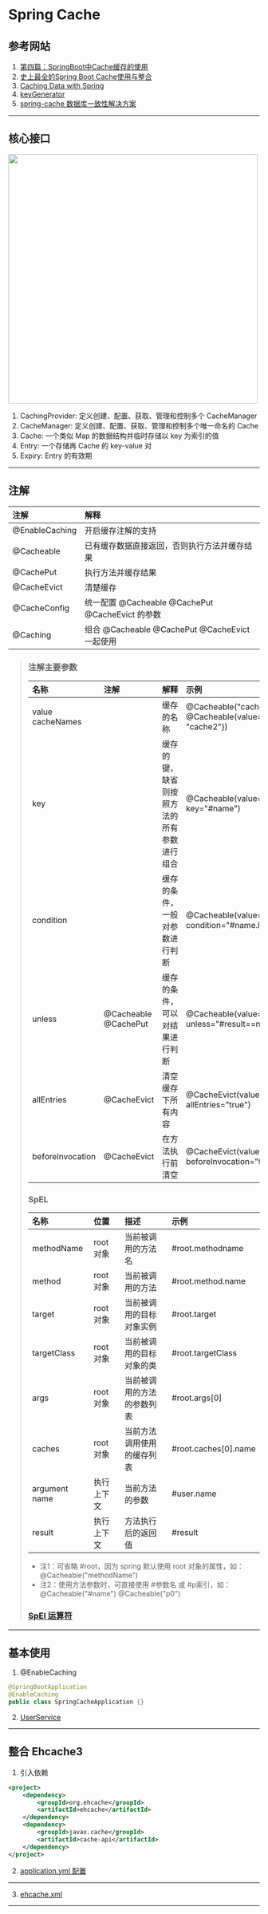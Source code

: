 # Spring Cache

## 参考网站
1. [第四篇：SpringBoot中Cache缓存的使用](https://blog.csdn.net/weixin_36279318/article/details/82820880)
2. [史上最全的Spring Boot Cache使用与整合](https://blog.csdn.net/qq_32448349/article/details/101696892)
3. [Caching Data with Spring](https://spring.io/guides/gs/caching/)
4. [keyGenerator](https://www.cnblogs.com/guchunchao/p/10112412.html)
5. [spring-cache 数据库一致性解决方案](https://www.jianshu.com/p/7c4053b81ea2)
---
## 核心接口
<img alt="" src="https://img-blog.csdn.net/20180923131228786?watermark/2/text/aHR0cHM6Ly9ibG9nLmNzZG4ubmV0L3dlaXhpbl8zNjI3OTMxOA==/font/5a6L5L2T/fontsize/400/fill/I0JBQkFCMA==/dissolve/70" width="500"/><br/>
1. CachingProvider: 定义创建、配置、获取、管理和控制多个 CacheManager
2. CacheManager: 定义创建、配置、获取、管理和控制多个唯一命名的 Cache
3. Cache: 一个类似 Map 的数据结构并临时存储以 key 为索引的值
4. Entry: 一个存储再 Cache 的 key-value 对
5. Expiry: Entry 的有效期
---
## 注解
|注解|解释|
|:---|:---|
|@EnableCaching|开启缓存注解的支持|
|@Cacheable|已有缓存数据直接返回，否则执行方法并缓存结果|
|@CachePut|执行方法并缓存结果|
|@CacheEvict|清楚缓存|
|@CacheConfig|统一配置 @Cacheable @CachePut @CacheEvict 的参数|
|@Caching|组合 @Cacheable @CachePut @CacheEvict 一起使用|
>### 注解主要参数
>|名称|注解|解释|示例|
>|:---|:---|:---|:---|
>|value<br/>cacheNames| |缓存的名称|@Cacheable("cache")<br/>@Cacheable(value={"cache1", "cache2"})|
>|key| |缓存的键，缺省则按照方法的所有参数进行组合|@Cacheable(value="cache", key="#name")|
>|condition| |缓存的条件，一般对参数进行判断|@Cacheable(value="cache", condition="#name.length()>2")|
>|unless|@Cacheable<br/>@CachePut|缓存的条件，可以对结果进行判断|@Cacheable(value="cache", unless="#result==null")|
>|allEntries|@CacheEvict|清空缓存下所有内容|@CacheEvict(value="cache", allEntries="true")|
>|beforeInvocation|@CacheEvict|在方法执行前清空|@CacheEvict(value="cache", beforeInvocation="true")| 
>### SpEL
>|名称|位置|描述|示例|
>|:---|:---|:---|:---|
>|methodName|root 对象|当前被调用的方法名|#root.methodname|
>|method|root 对象|当前被调用的方法|#root.method.name|
>|target|root 对象|当前被调用的目标对象实例|#root.target|
>|targetClass|root 对象|当前被调用的目标对象的类|#root.targetClass|
>|args|root 对象|当前被调用的方法的参数列表|#root.args[0]|
>|caches|root 对象|当前方法调用使用的缓存列表|#root.caches[0].name|
>|argument name|执行上下文|当前方法的参数|#user.name|
>|result|执行上下文|方法执行后的返回值|#result|
>- 注1：可省略 #root，因为 spring 默认使用 root 对象的属性，如：@Cacheable("methodName")
>- 注2：使用方法参数时，可直接使用 #参数名 或 #p索引，如：@Cacheable("#name") @Cacheable("p0")
>### [SpEl 运算符](https://blog.csdn.net/yuhui123999/article/details/84288177)
---
## 基本使用
1. @EnableCaching
```java
@SpringBootApplication
@EnableCaching
public class SpringCacheApplication {}
```
2. [UserService](.\src\main\java\com\ljh\service\UserService.java)
---
## 整合 Ehcache3
1. 引入依赖
```xml
<project>
    <dependency>
        <groupId>org.ehcache</groupId>
        <artifactId>ehcache</artifactId>
    </dependency>
    <dependency>
        <groupId>javax.cache</groupId>
        <artifactId>cache-api</artifactId>
    </dependency>
</project>
```
2. [application.yml 配置](.\src\main\resources\application-jcache.yml)
---
3. [ehcache.xml](.\src\main\resources\ehcache.xml)
---